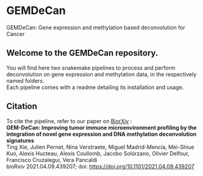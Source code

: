 # GEMDeCan
GEMDeCan: Gene expression and methylation based deconvolution for Cancer

## Welcome to the GEMDeCan repository.  
You will find here two snakemake pipelines to process and perform deconvolution on gene expression and methylation data, in the respectively named folders.  
Each pipeline comes with a readme detailing its installation and usage.  
  
## Citation 
To cite the pipeline, refer to our paper on [BiorXiv](https://www.biorxiv.org/content/10.1101/2021.04.09.439207v2) :  
**GEM-DeCan: Improving tumor immune microenvironment profiling by the integration of novel gene expression and DNA methylation deconvolution signatures**  
Ting Xie, Julien Pernet, Nina Verstraete, Miguel Madrid-Mencía, Mei-Shiue Kuo, Alexis Hucteau, Alexis Coullomb, Jacobo Solórzano, Olivier Delfour, Francisco Cruzalegui, Vera Pancaldi  
bioRxiv 2021.04.09.439207; doi: https://doi.org/10.1101/2021.04.09.439207
